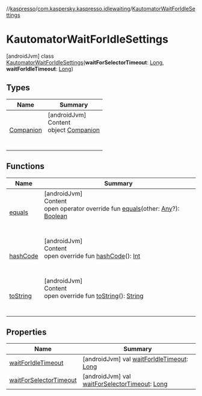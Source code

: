 //[kaspresso](../../index.md)/[com.kaspersky.kaspresso.idlewaiting](../index.md)/[KautomatorWaitForIdleSettings](index.md)



# KautomatorWaitForIdleSettings  
 [androidJvm] class [KautomatorWaitForIdleSettings](index.md)(**waitForSelectorTimeout**: [Long](https://kotlinlang.org/api/latest/jvm/stdlib/kotlin/-long/index.html), **waitForIdleTimeout**: [Long](https://kotlinlang.org/api/latest/jvm/stdlib/kotlin/-long/index.html))   


## Types  
  
|  Name|  Summary| 
|---|---|
| [Companion](-companion/index.md)| [androidJvm]  <br>Content  <br>object [Companion](-companion/index.md)  <br><br><br>


## Functions  
  
|  Name|  Summary| 
|---|---|
| [equals](https://kotlinlang.org/api/latest/jvm/stdlib/kotlin/-any/equals.html)| [androidJvm]  <br>Content  <br>open operator override fun [equals](https://kotlinlang.org/api/latest/jvm/stdlib/kotlin/-any/equals.html)(other: [Any](https://kotlinlang.org/api/latest/jvm/stdlib/kotlin/-any/index.html)?): [Boolean](https://kotlinlang.org/api/latest/jvm/stdlib/kotlin/-boolean/index.html)  <br><br><br>
| [hashCode](https://kotlinlang.org/api/latest/jvm/stdlib/kotlin/-any/hash-code.html)| [androidJvm]  <br>Content  <br>open override fun [hashCode](https://kotlinlang.org/api/latest/jvm/stdlib/kotlin/-any/hash-code.html)(): [Int](https://kotlinlang.org/api/latest/jvm/stdlib/kotlin/-int/index.html)  <br><br><br>
| [toString](https://kotlinlang.org/api/latest/jvm/stdlib/kotlin/-any/to-string.html)| [androidJvm]  <br>Content  <br>open override fun [toString](https://kotlinlang.org/api/latest/jvm/stdlib/kotlin/-any/to-string.html)(): [String](https://kotlinlang.org/api/latest/jvm/stdlib/kotlin/-string/index.html)  <br><br><br>


## Properties  
  
|  Name|  Summary| 
|---|---|
| [waitForIdleTimeout](index.md#com.kaspersky.kaspresso.idlewaiting/KautomatorWaitForIdleSettings/waitForIdleTimeout/#/PointingToDeclaration/)|  [androidJvm] val [waitForIdleTimeout](index.md#com.kaspersky.kaspresso.idlewaiting/KautomatorWaitForIdleSettings/waitForIdleTimeout/#/PointingToDeclaration/): [Long](https://kotlinlang.org/api/latest/jvm/stdlib/kotlin/-long/index.html)   <br>
| [waitForSelectorTimeout](index.md#com.kaspersky.kaspresso.idlewaiting/KautomatorWaitForIdleSettings/waitForSelectorTimeout/#/PointingToDeclaration/)|  [androidJvm] val [waitForSelectorTimeout](index.md#com.kaspersky.kaspresso.idlewaiting/KautomatorWaitForIdleSettings/waitForSelectorTimeout/#/PointingToDeclaration/): [Long](https://kotlinlang.org/api/latest/jvm/stdlib/kotlin/-long/index.html)   <br>

